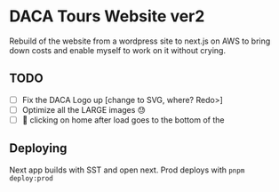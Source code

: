 # DACA Tours Website ver2

Rebuild of the website from a wordpress site to next.js on AWS to bring down costs and enable myself to work on it without crying.

## TODO

- [ ] Fix the DACA Logo up [change to SVG, where? Redo>]
- [ ] Optimize all the LARGE images :sweat:
- [ ] :bug: clicking on home after load goes to the bottom of the

## Deploying

Next app builds with SST and open next. Prod deploys with `pnpm deploy:prod`
